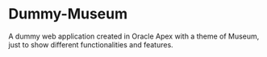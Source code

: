 # Dummy-Museum
A dummy web application created in Oracle Apex with a theme of Museum, just to show different functionalities and features.
